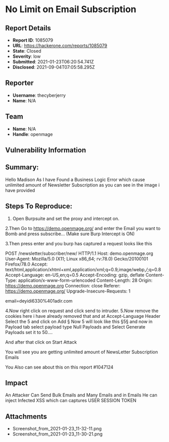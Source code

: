 # No Limit on Email Subscription

## Report Details
- **Report ID**: 1085079
- **URL**: https://hackerone.com/reports/1085079
- **State**: Closed
- **Severity**: low
- **Submitted**: 2021-01-23T06:20:54.741Z
- **Disclosed**: 2021-09-04T07:05:58.295Z

## Reporter
- **Username**: thecyberjerry
- **Name**: N/A

## Team
- **Name**: N/A
- **Handle**: openmage

## Vulnerability Information
## Summary:
Hello Madison
As I have Found a Business Logic Error which cause unlimited amount of Newsletter Subscription as you can see in the image i have provided 

## Steps To Reproduce:

1. Open Burpsuite and set the proxy and intercept on.

2.Then Go to https://demo.openmage.org/ and enter the Email you want to Bomb and press subscribe... (Make sure Burp Intercept is ON)

3.Then press enter and you burp has captured a request looks like this


POST /newsletter/subscriber/new/ HTTP/1.1
Host: demo.openmage.org
User-Agent: Mozilla/5.0 (X11; Linux x86_64; rv:78.0) Gecko/20100101 Firefox/78.0
Accept: text/html,application/xhtml+xml,application/xml;q=0.9,image/webp,*/*;q=0.8
Accept-Language: en-US,en;q=0.5
Accept-Encoding: gzip, deflate
Content-Type: application/x-www-form-urlencoded
Content-Length: 28
Origin: https://demo.openmage.org
Connection: close
Referer: https://demo.openmage.org/
Upgrade-Insecure-Requests: 1

email=deyidi6330%401adir.com

4.Now right click on request and click send to intruder.
5.Now remove the cookies here i have already removed that and at Accept-Language Header Select the 5 and click on Add § Now 5 will look like this §5§ and now in Payload tab select payload type Null Payloads and Select Generate Payloads set it to 50....

And after that click on Start Attack

You will see you are getting unlimited amount of  NewsLetter Subscription Emails

You Also can see about this on this report #1047124

## Impact

An Attacker Can Send Bulk Emails and Many Emails and in Emails He can inject Infected XSS which can captures USER SESSION TOKEN

## Attachments
- Screenshot_from_2021-01-23_11-32-11.png
- Screenshot_from_2021-01-23_11-30-21.png
